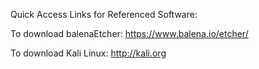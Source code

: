Quick Access Links for Referenced Software:

To download balenaEtcher: https://www.balena.io/etcher/

To download Kali Linux: http://kali.org

